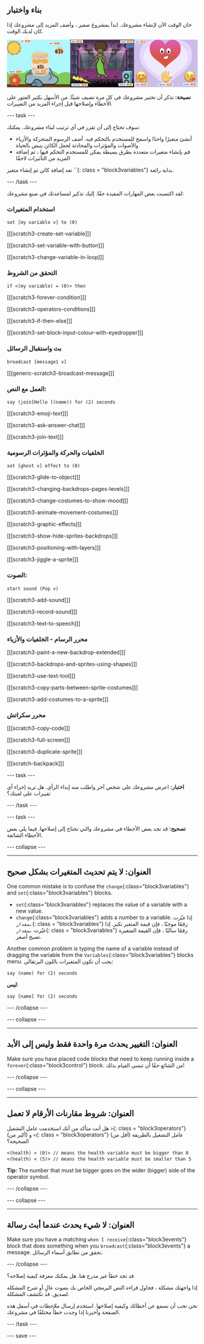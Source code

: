 ## بناء واختبار

حان الوقت الآن لإنشاء مشروعك. ابدأ بمشروع صغير ، وأضف المزيد إلى مشروعك إذا كان لديك الوقت.

![](images/step3_image.png)

**نصيحة:** تذكر أن تختبر مشروعك في كل مرة تضيف شيئًا. من الأسهل بكثير العثور على الأخطاء وإصلاحها قبل إجراء المزيد من التغييرات.

--- task ---

سوف تحتاج إلى أن تقرر في أي ترتيب لبناء مشروعك. يمكنك:

+ أنشئ متغيرًا واحدًا واسمح للمستخدم بالتحكم فيه. أضف الرسوم المتحركة والأزياء والأصوات والمؤثرات والمحادثة لجعل الكائن ينبض بالحياة
+ قم بإنشاء متغيرات متعددة بطرق بسيطة يمكن للمستخدم التحكم فيها ، ثم إضافة المزيد من التأثيرات لاحقًا

تعد إضافة كائن ثم إنشاء متغير ``{: class = "block3variables"} بداية رائعة.

--- /task ---

لقد اكتسبت بعض المهارات المفيدة حقًا. إليك تذكير لمساعدتك في صنع مشروعك:

### استخدام المتغيرات

```blocks3
set [my variable v] to (0)
```

[[[scratch3-create-set-variable]]]

[[[scratch3-set-variable-with-button]]]

[[[scratch3-change-variable-in-loop]]]

### التحقق من الشروط

```blocks3
if <(my variable) = (0)> then
```

[[[scratch3-forever-condition]]]

[[[scratch3-operators-conditions]]]

[[[scratch3-if-then-else]]]

[[[scratch3-set-block-input-colour-with-eyedropper]]]

### بث واستقبال الرسائل

```blocks3
broadcast [message1 v]
```

[[[generic-scratch3-broadcast-message]]]

### العمل مع النص:

```blocks3
say (join[Hello ](name)) for (2) seconds
```

[[[scratch3-emoji-text]]]

[[[scratch3-ask-answer-chat]]]

[[[scratch3-join-text]]]

### الخلفيات والحركة والمؤثرات الرسومية

```blocks3
set [ghost v] effect to (0)
```

[[[scratch3-glide-to-object]]]

[[[scratch3-changing-backdrops-pages-levels]]]

[[[scratch3-change-costumes-to-show-mood]]]

[[[scratch3-animate-movement-costumes]]]

[[[scratch3-graphic-effects]]]

[[[scratch3-show-hide-sprites-backdrops]]]

[[[scratch3-positioning-with-layers]]]

[[[scratch3-jiggle-a-sprite]]]

### الصوت:

```blocks3
start sound (Pop v)
```

[[[scratch3-add-sound]]]

[[[scratch3-record-sound]]]

[[[scratch3-text-to-speech]]]

### محرر الرسام - الخلفيات والأزياء

[[[scratch3-paint-a-new-backdrop-extended]]]

[[[scratch3-backdrops-and-sprites-using-shapes]]]

[[[scratch3-use-text-tool]]]

[[[scratch3-copy-parts-between-sprite-costumes]]]

[[[scratch3-add-costumes-to-a-sprite]]]

### محرر سكراتش

[[[scratch3-copy-code]]]

[[[scratch3-full-screen]]]

[[[scratch3-duplicate-sprite]]]

[[[scratch-backpack]]]


--- task ---

**اختبار:** اعرض مشروعك على شخص آخر واطلب منه إبداء الرأي. هل تريد إجراء أي تغييرات على لعبتك؟

--- /task ---

--- task ---

**تصحيح:** قد تجد بعض الأخطاء في مشروعك والتي تحتاج إلى إصلاحها. فيما يلي بعض الأخطاء الشائعة.


--- collapse ---

---
العنوان: لا يتم تحديث المتغيرات بشكل صحيح
---

One common mistake is to confuse the `change`{:class="block3variables"} and `set`{:class="block3variables"} blocks.

+ `set`{:class="block3variables"} replaces the value of a variable with a new value.
+ `change`{:class="block3variables"} adds a number to a variable. إذا غيّرت `بمقدار`{: class = "block3variables"} رقمًا موجبًا ، فإن قيمة المتغير تكبر. إذا غيّرت `بمقدار`{: class = "block3variables"} رقمًا سالبًا ، فإن القيمة المتغيرة تصبح أصغر.


Another common problem is typing the name of a variable instead of dragging the variable from the `Variables`{:class="block3variables"} blocks menu. يجب أن تكون المتغيرات باللون البرتقالي:

```blocks3
say (name) for (2) seconds
```

**ليس**:

```blocks3
say [name] for (2) seconds
```

--- /collapse ---

--- collapse ---

---
العنوان: التغيير يحدث مرة واحدة فقط وليس إلى الأبد
---

Make sure you have placed code blocks that need to keep running inside a `forever`{:class="block3control"} block. من الشائع حقًا أن تنسى القيام بذلك!

--- /collapse ---

--- collapse ---

---
العنوان: شروط مقارنات الأرقام لا تعمل
---

هل أنت متأكد من أنك استخدمت عامل التشغيل `>`{: class = "block3operators"} (أكبر من) و `<`{: class = "block3operators"} (أقل من) عامل التشغيل بالطريقة الصحيحة؟

```blocks3
<(health) > (0)> // means the health variable must be bigger than 0
<(health) < (5)> // means the health variable must be smaller than 5
```

**Tip:** The number that must be bigger goes on the wider (bigger) side of the operator symbol.

--- /collapse ---

--- collapse ---

---
العنوان: لا شيء يحدث عندما أبث رسالة
---

Make sure you have a matching `when I receive`{:class="block3events"} block that does something when you `broadcast`{:class="block3events"} a message. تحقق من تطابق أسماء الرسائل.

--- /collapse ---

قد تجد خطأ غير مدرج هنا. هل يمكنك معرفة كيفية إصلاحه؟

إذا واجهتك مشكلة ، فحاول قراءة النص البرمجي الخاص بك بصوت عالٍ أو شرح المشكلة لصديق. قد تكتشف المشكلة.

نحن نحب أن نسمع عن أخطائك وكيفية إصلاحها. استخدم إرسال ملاحظات في أسفل هذه الصفحة وأخبرنا إذا وجدت خطأً مختلفًا في مشروعك.

--- /task ---


--- save ---

